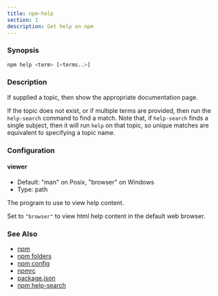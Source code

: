 ```yaml
---
title: npm-help
section: 1
description: Get help on npm
---
```


### Synopsis

```bash
npm help <term> [<terms..>]
```

### Description

If supplied a topic, then show the appropriate documentation page.

If the topic does not exist, or if multiple terms are provided, then run
the `help-search` command to find a match.  Note that, if `help-search`
finds a single subject, then it will run `help` on that topic, so unique
matches are equivalent to specifying a topic name.

### Configuration

#### viewer

* Default: "man" on Posix, "browser" on Windows
* Type: path

The program to use to view help content.

Set to `"browser"` to view html help content in the default web browser.

### See Also

* [npm](/commands/npm)
* [npm folders](/configuring-npm/folders)
* [npm config](/commands/npm-config)
* [npmrc](/configuring-npm/npmrc)
* [package.json](/configuring-npm/package-json)
* [npm help-search](/commands/npm-help-search)
